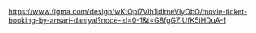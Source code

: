 https://www.figma.com/design/wKtOpi7Vlh1idImeVlyObO/movie-ticket-booking-by-ansari-daniyal?node-id=0-1&t=G8fgGZiUfK5iHDuA-1
